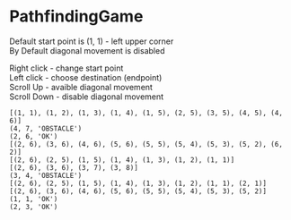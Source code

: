# PathfindingGame

Default start point is (1, 1) - left upper corner   
By Default diagonal movement is disabled  

Right click - change start point   
Left click - choose destination (endpoint)   
Scroll Up - avaible diagonal movement   
Scroll Down - disable diagonal movement   



```
[(1, 1), (1, 2), (1, 3), (1, 4), (1, 5), (2, 5), (3, 5), (4, 5), (4, 6)]
(4, 7, 'OBSTACLE')
(2, 6, 'OK')
[(2, 6), (3, 6), (4, 6), (5, 6), (5, 5), (5, 4), (5, 3), (5, 2), (6, 2)]
[(2, 6), (2, 5), (1, 5), (1, 4), (1, 3), (1, 2), (1, 1)]
[(2, 6), (3, 6), (3, 7), (3, 8)]
(3, 4, 'OBSTACLE')
[(2, 6), (2, 5), (1, 5), (1, 4), (1, 3), (1, 2), (1, 1), (2, 1)]
[(2, 6), (3, 6), (4, 6), (5, 6), (5, 5), (5, 4), (5, 3), (5, 2)]
(1, 1, 'OK')
(2, 3, 'OK')
```
